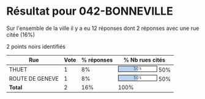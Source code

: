 # Résultat pour 042-BONNEVILLE

Sur l'ensemble de la ville il y a eu 12 réponses dont 2 réponses avec une rue citée (16%)

2 points noirs identifiés

| Rue | Vote | % réponses | % Nb rues cités|
|-----|------|------------|----------------|
| THUET | 1 | 8% | <img src="../../img/bar_50.gif" />&nbsp;50%|
| ROUTE DE GENEVE | 1 | 8% | <img src="../../img/bar_50.gif" />&nbsp;50%|
| **Total** | 2 | 16% | 100%|
